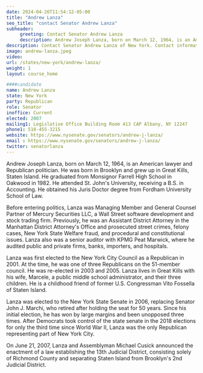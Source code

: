 ```yaml
---
date: 2024-04-26T11:54:12-05:00
title: "Andrew Lanza"
seo_title: "contact Senator Andrew Lanza"
subheader:
     greeting: Contact Senator Andrew Lanza
     description: Andrew Joseph Lanza, born on March 12, 1964, is an American lawyer and Republican politician. He was born in Brooklyn and grew up in Great Kills, Staten Island. He graduated from Monsignor Farrell High School in Oakwood in 1982. He attended St. John's University, receiving a B.S. in Accounting. He obtained his Juris Doctor degree from Fordham University School of Law.
description: Contact Senator Andrew Lanza of New York. Contact information for Andrew Lanza includes email address, phone number, and mailing address.
image: andrew-lanza.jpeg
video:
url: /states/new-york/andrew-lanza/
weight: 1
layout: course_home

####candidate
name: Andrew Lanza
state: New York
party: Republican
role: Senator
inoffice: Current
elected: 2007
mailing1: Legislative Office Building Room 413 CAP Albany, NY 12247
phone1: 518-455-3215
website: https://www.nysenate.gov/senators/andrew-j-lanza/
email : https://www.nysenate.gov/senators/andrew-j-lanza/
twitter: senatorlanza
---
```

Andrew Joseph Lanza, born on March 12, 1964, is an American lawyer and Republican politician. He was born in Brooklyn and grew up in Great Kills, Staten Island. He graduated from Monsignor Farrell High School in Oakwood in 1982. He attended St. John's University, receiving a B.S. in Accounting. He obtained his Juris Doctor degree from Fordham University School of Law.

Before entering politics, Lanza was Managing Member and General Counsel Partner of Mercury Securities LLC, a Wall Street software development and stock trading firm. Previously, he was an Assistant District Attorney in the Manhattan District Attorney's Office and prosecuted street crimes, felony cases, New York State Welfare fraud, and procedural and constitutional issues. Lanza also was a senior auditor with KPMG Peat Marwick, where he audited public and private firms, banks, importers, and hospitals.

Lanza was first elected to the New York City Council as a Republican in 2001. At the time, he was one of three Republicans on the 51-member council. He was re-elected in 2003 and 2005. Lanza lives in Great Kills with his wife, Marcele, a public middle school administrator, and their three children. He is a childhood friend of former U.S. Congressman Vito Fossella of Staten Island.

Lanza was elected to the New York State Senate in 2006, replacing Senator John J. Marchi, who retired after holding the seat for 50 years. Since his initial election, he has won by large margins and been unopposed three times. After Democrats took control of the state senate in the 2018 elections for only the third time since World War II, Lanza was the only Republican representing part of New York City.

On June 21, 2007, Lanza and Assemblyman Michael Cusick announced the enactment of a law establishing the 13th Judicial District, consisting solely of Richmond County and separating Staten Island from Brooklyn's 2nd Judicial District.

